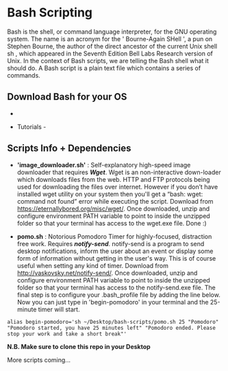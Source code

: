 # Bash Scripting

Bash is the shell, or command language interpreter, for the GNU operating system. The name is an acronym for the ' Bourne-Again SHell ', a pun on Stephen Bourne, the author of the direct ancestor of the current Unix shell sh , which appeared in the Seventh Edition Bell Labs Research version of Unix.  In the context of Bash scripts, we are telling the Bash shell what it should do. A Bash script is a plain text file which contains a series of commands.

## Download Bash for your OS

* 

* Tutorials - 

## Scripts Info + Dependencies

* **'image_downloader.sh'** : Self-explanatory high-speed image downloader that requires ***Wget***. Wget is an non-interactive down-loader which downloads files from the web. HTTP and FTP protocols being used for downloading the files over internet. However if you don’t have installed wget utility on your system then you'll get a “bash: wget: command not found” error while executing the script. Download from https://eternallybored.org/misc/wget/. Once downloaded, unzip and configure environment PATH variable to point to inside the unzipped folder so that your terminal has access to the wget.exe file. Done :)

* **pomo.sh** : Notorious Pomodoro Timer for highly-focused, distraction free work. Requires ***notify-send***. notify-send is a program to send desktop notifications, inform the user about an event or display some form of information without getting in the user's way. This is of course useful when setting any kind of timer. Download from http://vaskovsky.net/notify-send/. Once downloaded, unzip and configure environment PATH variable to point to inside the unzipped folder so that your terminal has access to the notify-send.exe file. The final step is to configure your .bash_profile file by adding the line below. Now you can just type in 'begin-pomodoro' in your terminal and the 25-minute timer will start. <br/> 
```
alias begin-pomodoro='sh ~/Desktop/bash-scripts/pomo.sh 25 "Pomodoro" "Pomodoro started, you have 25 minutes left" "Pomodoro ended. Please stop your work and take a short break"'
```

**N.B. Make sure to clone this repo in your Desktop**

More scripts coming...

